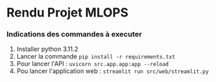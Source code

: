 # Rendu Projet MLOPS

### Indications des commandes à executer 

1. Installer python 3.11.2
2. Lancer la commande `pip install -r requirements.txt`
3. Pour lancer l'API : `uvicorn src.app.app:app --reload`
4. Pou lancer l'application web : `streamlit run src/web/streamlit.py`
